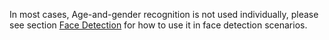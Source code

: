 In most cases, Age-and-gender recognition is not used individually, please see section [Face Detection]() for how to use it in face detection scenarios.